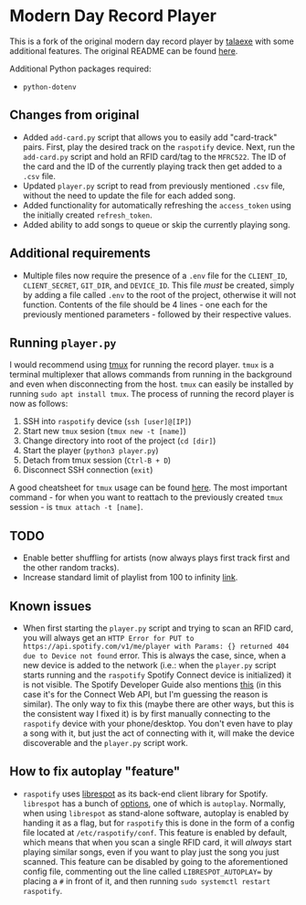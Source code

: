 # Modern Day Record Player

This is a fork of the original modern day record player by [talaexe](https://github.com/talaexe) with some additional features. The original README can be found [here](https://github.com/talaexe/Spotify-RFID-Record-Player/blob/main/README.md).

Additional Python packages required:
- `python-dotenv`

## Changes from original

- Added `add-card.py` script that allows you to easily add "card-track" pairs. First, play the desired track on the `raspotify` device. Next, run the `add-card.py` script and hold an RFID card/tag to the `MFRC522`. The ID of the card and the ID of the currently playing track then get added to a `.csv` file.
- Updated `player.py` script to read from previously mentioned `.csv` file, without the need to update the file for each added song.
- Added functionality for automatically refreshing the `access_token` using the initially created `refresh_token`.
- Added ability to add songs to queue or skip the currently playing song.

## Additional requirements

- Multiple files now require the presence of a `.env` file for the `CLIENT_ID`, `CLIENT_SECRET`, `GIT_DIR`, and `DEVICE_ID`. This file *must* be created, simply by adding a file called `.env` to the root of the project, otherwise it will not function. Contents of the file should be 4 lines - one each for the previously mentioned parameters - followed by their respective values.

## Running `player.py`

I would recommend using [tmux](https://github.com/tmux/tmux) for running the record player. `tmux` is a terminal multiplexer that allows commands from running in the background and even when disconnecting from the host. `tmux` can easily be installed by running `sudo apt install tmux`. The process of running the record player is now as follows:

1. SSH into `raspotify` device (`ssh [user]@[IP]`)
2. Start new `tmux` sesion (`tmux new -t [name]`)
3. Change directory into root of the project (`cd [dir]`)
4. Start the player (`python3 player.py`)
5. Detach from tmux session (`Ctrl-B + D`)
6. Disconnect SSH connection (`exit`)

A good cheatsheet for `tmux` usage can be found [here](https://gist.github.com/MohamedAlaa/2961058). The most important command - for when you want to reattach to the previously created `tmux` session - is `tmux attach -t [name]`.

## TODO

- Enable better shuffling for artists (now always plays first track first and the other random tracks).
- Increase standard limit of playlist from 100 to infinity [link](https://stackoverflow.com/questions/39086287/spotipy-how-to-read-more-than-100-tracks-from-a-playlist?rq=1).

## Known issues

- When first starting the `player.py` script and trying to scan an RFID card, you will always get an `HTTP Error for PUT to https://api.spotify.com/v1/me/player with Params: {} returned 404 due to Device not found` error. This is always the case, since, when a new device is added to the network (i.e.: when the `player.py` script starts running and the `raspotify` Spotify Connect device is initialized) it is not visible. The Spotify Developer Guide also mentions [this](https://developer.spotify.com/documentation/web-api/guides/using-connect-web-api/#devices-not-appearing-on-device-list) (in this case it's for the Connect Web API, but I'm guessing the reason is similar). The only way to fix this (maybe there are other ways, but this is the consistent way I fixed it) is by first manually connecting to the `raspotify` device with your phone/desktop. You don't even have to play a song with it, but just the act of connecting with it, will make the device discoverable and the `player.py` script work.

## How to fix autoplay "feature"

- `raspotify` uses [librespot](https://github.com/librespot-org/librespot) as its back-end client library for Spotify. `librespot` has a bunch of [options](https://github.com/librespot-org/librespot/wiki/Options), one of which is `autoplay`. Normally, when using `librespot` as stand-alone software, autoplay is enabled by handing it as a flag, but for `raspotify` this is done in the form of a config file located at `/etc/raspotify/conf`. This feature is enabled by default, which means that when you scan a single RFID card, it will *always* start playing similar songs, even if you want to play just the song you just scanned. This feature can be disabled by going to the aforementioned config file, commenting out the line called `LIBRESPOT_AUTOPLAY=` by placing a `#` in front of it, and then running `sudo systemctl restart raspotify`.
